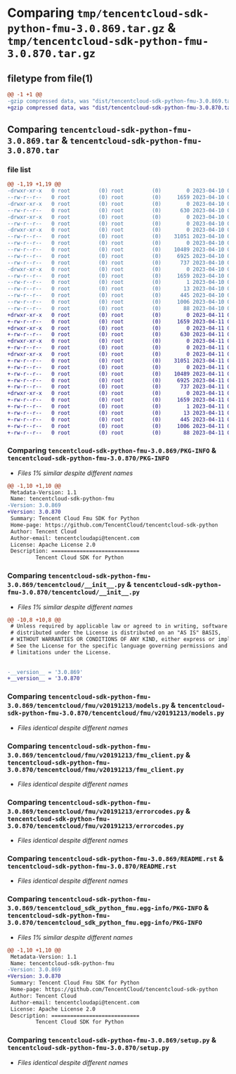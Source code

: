 # Comparing `tmp/tencentcloud-sdk-python-fmu-3.0.869.tar.gz` & `tmp/tencentcloud-sdk-python-fmu-3.0.870.tar.gz`

## filetype from file(1)

```diff
@@ -1 +1 @@
-gzip compressed data, was "dist/tencentcloud-sdk-python-fmu-3.0.869.tar", last modified: Mon Apr 10 03:05:44 2023, max compression
+gzip compressed data, was "dist/tencentcloud-sdk-python-fmu-3.0.870.tar", last modified: Tue Apr 11 03:39:02 2023, max compression
```

## Comparing `tencentcloud-sdk-python-fmu-3.0.869.tar` & `tencentcloud-sdk-python-fmu-3.0.870.tar`

### file list

```diff
@@ -1,19 +1,19 @@
-drwxr-xr-x   0 root         (0) root         (0)        0 2023-04-10 03:05:44.000000 tencentcloud-sdk-python-fmu-3.0.869/
--rw-r--r--   0 root         (0) root         (0)     1659 2023-04-10 03:05:44.000000 tencentcloud-sdk-python-fmu-3.0.869/PKG-INFO
-drwxr-xr-x   0 root         (0) root         (0)        0 2023-04-10 03:05:44.000000 tencentcloud-sdk-python-fmu-3.0.869/tencentcloud/
--rw-r--r--   0 root         (0) root         (0)      630 2023-04-10 03:05:43.000000 tencentcloud-sdk-python-fmu-3.0.869/tencentcloud/__init__.py
-drwxr-xr-x   0 root         (0) root         (0)        0 2023-04-10 03:05:44.000000 tencentcloud-sdk-python-fmu-3.0.869/tencentcloud/fmu/
--rw-r--r--   0 root         (0) root         (0)        0 2023-04-10 03:05:43.000000 tencentcloud-sdk-python-fmu-3.0.869/tencentcloud/fmu/__init__.py
-drwxr-xr-x   0 root         (0) root         (0)        0 2023-04-10 03:05:44.000000 tencentcloud-sdk-python-fmu-3.0.869/tencentcloud/fmu/v20191213/
--rw-r--r--   0 root         (0) root         (0)    31051 2023-04-10 03:05:44.000000 tencentcloud-sdk-python-fmu-3.0.869/tencentcloud/fmu/v20191213/models.py
--rw-r--r--   0 root         (0) root         (0)        0 2023-04-10 03:05:44.000000 tencentcloud-sdk-python-fmu-3.0.869/tencentcloud/fmu/v20191213/__init__.py
--rw-r--r--   0 root         (0) root         (0)    10489 2023-04-10 03:05:44.000000 tencentcloud-sdk-python-fmu-3.0.869/tencentcloud/fmu/v20191213/fmu_client.py
--rw-r--r--   0 root         (0) root         (0)     6925 2023-04-10 03:05:44.000000 tencentcloud-sdk-python-fmu-3.0.869/tencentcloud/fmu/v20191213/errorcodes.py
--rw-r--r--   0 root         (0) root         (0)      737 2023-04-10 03:05:43.000000 tencentcloud-sdk-python-fmu-3.0.869/README.rst
-drwxr-xr-x   0 root         (0) root         (0)        0 2023-04-10 03:05:44.000000 tencentcloud-sdk-python-fmu-3.0.869/tencentcloud_sdk_python_fmu.egg-info/
--rw-r--r--   0 root         (0) root         (0)     1659 2023-04-10 03:05:44.000000 tencentcloud-sdk-python-fmu-3.0.869/tencentcloud_sdk_python_fmu.egg-info/PKG-INFO
--rw-r--r--   0 root         (0) root         (0)        1 2023-04-10 03:05:44.000000 tencentcloud-sdk-python-fmu-3.0.869/tencentcloud_sdk_python_fmu.egg-info/dependency_links.txt
--rw-r--r--   0 root         (0) root         (0)       13 2023-04-10 03:05:44.000000 tencentcloud-sdk-python-fmu-3.0.869/tencentcloud_sdk_python_fmu.egg-info/top_level.txt
--rw-r--r--   0 root         (0) root         (0)      445 2023-04-10 03:05:44.000000 tencentcloud-sdk-python-fmu-3.0.869/tencentcloud_sdk_python_fmu.egg-info/SOURCES.txt
--rw-r--r--   0 root         (0) root         (0)     1006 2023-04-10 03:05:43.000000 tencentcloud-sdk-python-fmu-3.0.869/setup.py
--rw-r--r--   0 root         (0) root         (0)       88 2023-04-10 03:05:44.000000 tencentcloud-sdk-python-fmu-3.0.869/setup.cfg
+drwxr-xr-x   0 root         (0) root         (0)        0 2023-04-11 03:39:02.000000 tencentcloud-sdk-python-fmu-3.0.870/
+-rw-r--r--   0 root         (0) root         (0)     1659 2023-04-11 03:39:02.000000 tencentcloud-sdk-python-fmu-3.0.870/PKG-INFO
+drwxr-xr-x   0 root         (0) root         (0)        0 2023-04-11 03:39:02.000000 tencentcloud-sdk-python-fmu-3.0.870/tencentcloud/
+-rw-r--r--   0 root         (0) root         (0)      630 2023-04-11 03:39:02.000000 tencentcloud-sdk-python-fmu-3.0.870/tencentcloud/__init__.py
+drwxr-xr-x   0 root         (0) root         (0)        0 2023-04-11 03:39:02.000000 tencentcloud-sdk-python-fmu-3.0.870/tencentcloud/fmu/
+-rw-r--r--   0 root         (0) root         (0)        0 2023-04-11 03:39:02.000000 tencentcloud-sdk-python-fmu-3.0.870/tencentcloud/fmu/__init__.py
+drwxr-xr-x   0 root         (0) root         (0)        0 2023-04-11 03:39:02.000000 tencentcloud-sdk-python-fmu-3.0.870/tencentcloud/fmu/v20191213/
+-rw-r--r--   0 root         (0) root         (0)    31051 2023-04-11 03:39:02.000000 tencentcloud-sdk-python-fmu-3.0.870/tencentcloud/fmu/v20191213/models.py
+-rw-r--r--   0 root         (0) root         (0)        0 2023-04-11 03:39:02.000000 tencentcloud-sdk-python-fmu-3.0.870/tencentcloud/fmu/v20191213/__init__.py
+-rw-r--r--   0 root         (0) root         (0)    10489 2023-04-11 03:39:02.000000 tencentcloud-sdk-python-fmu-3.0.870/tencentcloud/fmu/v20191213/fmu_client.py
+-rw-r--r--   0 root         (0) root         (0)     6925 2023-04-11 03:39:02.000000 tencentcloud-sdk-python-fmu-3.0.870/tencentcloud/fmu/v20191213/errorcodes.py
+-rw-r--r--   0 root         (0) root         (0)      737 2023-04-11 03:39:02.000000 tencentcloud-sdk-python-fmu-3.0.870/README.rst
+drwxr-xr-x   0 root         (0) root         (0)        0 2023-04-11 03:39:02.000000 tencentcloud-sdk-python-fmu-3.0.870/tencentcloud_sdk_python_fmu.egg-info/
+-rw-r--r--   0 root         (0) root         (0)     1659 2023-04-11 03:39:02.000000 tencentcloud-sdk-python-fmu-3.0.870/tencentcloud_sdk_python_fmu.egg-info/PKG-INFO
+-rw-r--r--   0 root         (0) root         (0)        1 2023-04-11 03:39:02.000000 tencentcloud-sdk-python-fmu-3.0.870/tencentcloud_sdk_python_fmu.egg-info/dependency_links.txt
+-rw-r--r--   0 root         (0) root         (0)       13 2023-04-11 03:39:02.000000 tencentcloud-sdk-python-fmu-3.0.870/tencentcloud_sdk_python_fmu.egg-info/top_level.txt
+-rw-r--r--   0 root         (0) root         (0)      445 2023-04-11 03:39:02.000000 tencentcloud-sdk-python-fmu-3.0.870/tencentcloud_sdk_python_fmu.egg-info/SOURCES.txt
+-rw-r--r--   0 root         (0) root         (0)     1006 2023-04-11 03:39:02.000000 tencentcloud-sdk-python-fmu-3.0.870/setup.py
+-rw-r--r--   0 root         (0) root         (0)       88 2023-04-11 03:39:02.000000 tencentcloud-sdk-python-fmu-3.0.870/setup.cfg
```

### Comparing `tencentcloud-sdk-python-fmu-3.0.869/PKG-INFO` & `tencentcloud-sdk-python-fmu-3.0.870/PKG-INFO`

 * *Files 1% similar despite different names*

```diff
@@ -1,10 +1,10 @@
 Metadata-Version: 1.1
 Name: tencentcloud-sdk-python-fmu
-Version: 3.0.869
+Version: 3.0.870
 Summary: Tencent Cloud Fmu SDK for Python
 Home-page: https://github.com/TencentCloud/tencentcloud-sdk-python
 Author: Tencent Cloud
 Author-email: tencentcloudapi@tencent.com
 License: Apache License 2.0
 Description: ============================
         Tencent Cloud SDK for Python
```

### Comparing `tencentcloud-sdk-python-fmu-3.0.869/tencentcloud/__init__.py` & `tencentcloud-sdk-python-fmu-3.0.870/tencentcloud/__init__.py`

 * *Files 1% similar despite different names*

```diff
@@ -10,8 +10,8 @@
 # Unless required by applicable law or agreed to in writing, software
 # distributed under the License is distributed on an "AS IS" BASIS,
 # WITHOUT WARRANTIES OR CONDITIONS OF ANY KIND, either express or implied.
 # See the License for the specific language governing permissions and
 # limitations under the License.
 
 
-__version__ = '3.0.869'
+__version__ = '3.0.870'
```

### Comparing `tencentcloud-sdk-python-fmu-3.0.869/tencentcloud/fmu/v20191213/models.py` & `tencentcloud-sdk-python-fmu-3.0.870/tencentcloud/fmu/v20191213/models.py`

 * *Files identical despite different names*

### Comparing `tencentcloud-sdk-python-fmu-3.0.869/tencentcloud/fmu/v20191213/fmu_client.py` & `tencentcloud-sdk-python-fmu-3.0.870/tencentcloud/fmu/v20191213/fmu_client.py`

 * *Files identical despite different names*

### Comparing `tencentcloud-sdk-python-fmu-3.0.869/tencentcloud/fmu/v20191213/errorcodes.py` & `tencentcloud-sdk-python-fmu-3.0.870/tencentcloud/fmu/v20191213/errorcodes.py`

 * *Files identical despite different names*

### Comparing `tencentcloud-sdk-python-fmu-3.0.869/README.rst` & `tencentcloud-sdk-python-fmu-3.0.870/README.rst`

 * *Files identical despite different names*

### Comparing `tencentcloud-sdk-python-fmu-3.0.869/tencentcloud_sdk_python_fmu.egg-info/PKG-INFO` & `tencentcloud-sdk-python-fmu-3.0.870/tencentcloud_sdk_python_fmu.egg-info/PKG-INFO`

 * *Files 1% similar despite different names*

```diff
@@ -1,10 +1,10 @@
 Metadata-Version: 1.1
 Name: tencentcloud-sdk-python-fmu
-Version: 3.0.869
+Version: 3.0.870
 Summary: Tencent Cloud Fmu SDK for Python
 Home-page: https://github.com/TencentCloud/tencentcloud-sdk-python
 Author: Tencent Cloud
 Author-email: tencentcloudapi@tencent.com
 License: Apache License 2.0
 Description: ============================
         Tencent Cloud SDK for Python
```

### Comparing `tencentcloud-sdk-python-fmu-3.0.869/setup.py` & `tencentcloud-sdk-python-fmu-3.0.870/setup.py`

 * *Files identical despite different names*

